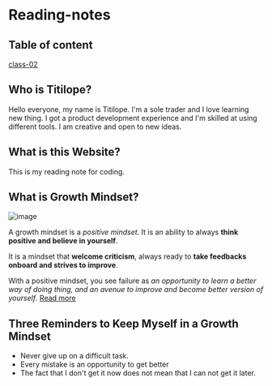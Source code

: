 # Reading-notes

## Table of content
[class-02](https://titilopebukola.github.io/reading-note/class-02)
## Who is Titilope? 
Hello everyone, my name is Titilope.
I'm a sole trader and I love learning new thing.
I got a product development experience and I'm skilled at using different tools.
I am creative and open to new ideas.

## What is this Website?
This is my reading note for coding. 

## What is Growth Mindset?
![image](https://user-images.githubusercontent.com/122635175/212670421-46b798eb-04c8-4f8b-b7e0-7db20de051d1.png)

A growth mindset is a *positive mindset*. It is an ability to always **think positive and believe in yourself**.

It is a mindset that **welcome criticism**, always ready to **take feedbacks onboard and strives to improve**.

With a positive mindset, you see failure as *an opportunity to learn a better way of doing thing, and an avenue to improve and become better version of yourself*.
[Read more](docs/Readmore.md)

## **Three Reminders to Keep Myself in a Growth Mindset**
- Never give up on a difficult task.
- Every mistake is an opportunity to get better
- The fact that I don't get it now does not mean that I can not get it later.


